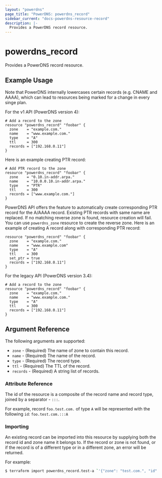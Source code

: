 ```yaml
---
layout: "powerdns"
page_title: "PowerDNS: powerdns_record"
sidebar_current: "docs-powerdns-resource-record"
description: |-
  Provides a PowerDNS record resource.
---
```


# powerdns\_record

Provides a PowerDNS record resource.

## Example Usage

Note that PowerDNS internally lowercases certain records (e.g. CNAME and AAAA), which can lead to resources being marked for a change in every singe plan.

For the v1 API (PowerDNS version 4):

```hcl
# Add a record to the zone
resource "powerdns_record" "foobar" {
  zone    = "example.com."
  name    = "www.example.com."
  type    = "A"
  ttl     = 300
  records = ["192.168.0.11"]
}
```

Here is an example creating PTR record:

```hcl
# Add PTR record to the zone
resource "powerdns_record" "foobar" {
  zone    = "0.10.in-addr.arpa."
  name    = "10.0.0.10.in-addr.arpa."
  type    = "PTR"
  ttl     = 300
  records = ["www.example.com."]
}
```

PowerDNS API offers the feature to automatically create corresponding PTR record for the A/AAAA record.
Existing PTR records with same name are replaced. If no matching reverse zone is found, resource creation will fail. 
You can use `powerdns_zone` resource to create the reverse zone.
Here is an example of creating A record along with corresponding PTR record:

```hcl
resource "powerdns_record" "foobar" {
  zone    = "example.com."
  name    = "www.example.com"
  type    = "A"
  ttl     = 300
  set_ptr = true
  records = ["192.168.0.11"]
}
```

For the legacy API (PowerDNS version 3.4):

```hcl
# Add a record to the zone
resource "powerdns_record" "foobar" {
  zone    = "example.com."
  name    = "www.example.com."
  type    = "A"
  ttl     = 300
  records = ["192.168.0.11"]
}
```

## Argument Reference

The following arguments are supported:

* `zone` - (Required) The name of zone to contain this record.
* `name` - (Required) The name of the record.
* `type` - (Required) The record type.
* `ttl` - (Required) The TTL of the record.
* `records` - (Required) A string list of records.

### Attribute Reference

The id of the resource is a composite of the record name and record type, joined by a separator - `:::`.

For example, record `foo.test.com.` of type `A` will be represented with the following `id`: `foo.test.com.:::A`

### Importing

An existing record can be imported into this resource by supplying both the record id and zone name it belongs to.
If the record or zone is not found, or if the record is of a different type or in a different zone, an error will be returned.

For example:
```sh
$ terraform import powerdns_record.test-a `'{"zone": "test.com.", "id": "foo.test.com.:::A"}'`
```
